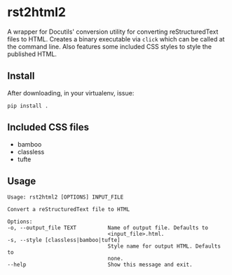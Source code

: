 # rst2html2

A wrapper for Docutils' conversion utility for converting reStructuredText files to HTML.
Creates a binary executable via `click` which can be called at the command line. Also
features some included CSS styles to style the published HTML.

## Install

After downloading, in your virtualenv, issue:

    pip install .


## Included CSS files

- bamboo
- classless
- tufte

## Usage

    Usage: rst2html2 [OPTIONS] INPUT_FILE

    Convert a reStructuredText file to HTML

    Options:
    -o, --output_file TEXT          Name of output file. Defaults to
                                    <input_file>.html.
    -s, --style [classless|bamboo|tufte]
                                    Style name for output HTML. Defaults to
                                    none.
    --help                          Show this message and exit.